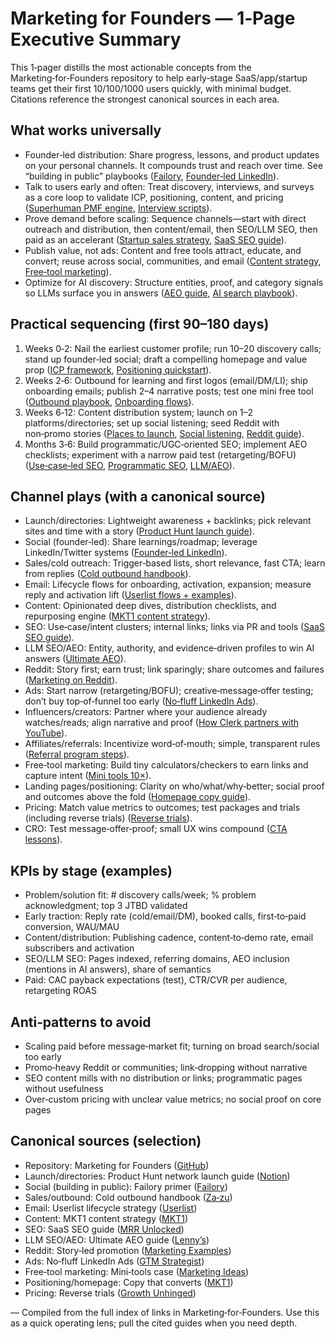 # Marketing for Founders — 1‑Page Executive Summary

This 1‑pager distills the most actionable concepts from the Marketing‑for‑Founders repository to help early‑stage SaaS/app/startup teams get their first 10/100/1000 users quickly, with minimal budget. Citations reference the strongest canonical sources in each area.

## What works universally
- Founder‑led distribution: Share progress, lessons, and product updates on your personal channels. It compounds trust and reach over time. See “building in public” playbooks ([Failory](https://www.failory.com/blog/building-in-public), [Founder‑led LinkedIn](https://www.mrrunlocked.com/p/founder-led-linkedin-guide)).
- Talk to users early and often: Treat discovery, interviews, and surveys as a core loop to validate ICP, positioning, content, and pricing ([Superhuman PMF engine](https://review.firstround.com/how-superhuman-built-an-engine-to-find-product-market-fit/), [Interview scripts](https://deployempathy.substack.com/p/customer-interview-script-discovery-phase-i-e-before-you-ve-built-anything-415336)).
- Prove demand before scaling: Sequence channels—start with direct outreach and distribution, then content/email, then SEO/LLM SEO, then paid as an accelerant ([Startup sales strategy](https://posthog.com/founders/startup-sales-strategy), [SaaS SEO guide](https://www.mrrunlocked.com/p/the-saas-seo-guide)).
- Publish value, not ads: Content and free tools attract, educate, and convert; reuse across social, communities, and email ([Content strategy](https://newsletter.mkt1.co/p/mkt1-content-strategy-part-1), [Free‑tool marketing](https://www.marketingideas.com/p/mini-tools-are-10x-more-powerful)).
- Optimize for AI discovery: Structure entities, proof, and category signals so LLMs surface you in answers ([AEO guide](https://www.lennysnewsletter.com/p/the-ultimate-guide-to-aeo-ethan-smith), [AI search playbook](https://knowledge.gtmstrategist.com/p/how-to-win-the-new-seo-game-ai-search)).

## Practical sequencing (first 90–180 days)
1) Weeks 0‑2: Nail the earliest customer profile; run 10–20 discovery calls; stand up founder‑led social; draft a compelling homepage and value prop ([ICP framework](https://www.mrrunlocked.com/p/framework-ideal-customer-profile), [Positioning quickstart](https://www.lennysnewsletter.com/p/positioning)).
2) Weeks 2‑6: Outbound for learning and first logos (email/DM/LI); ship onboarding emails; publish 2–4 narrative posts; test one mini free tool ([Outbound playbook](https://knowledge.gtmstrategist.com/p/the-gtm-outreach-playbook-from-triggers-to-demos), [Onboarding flows](https://posthog.com/blog/how-we-built-email-onboarding)).
3) Weeks 6‑12: Content distribution system; launch on 1–2 platforms/directories; set up social listening; seed Reddit with non‑promo stories ([Places to launch](https://github.com/EdoStra/Marketing-for-Founders?tab=readme-ov-file#-places-to-launch-your-startup), [Social listening](https://www.mrrunlocked.com/p/social-listening-guide), [Reddit guide](https://redreach.ai/reddit-marketing-guide)).
4) Months 3‑6: Build programmatic/UGC‑oriented SEO; implement AEO checklists; experiment with a narrow paid test (retargeting/BOFU) ([Use‑case‑led SEO](https://playbooks.hypergrowthpartners.com/p/use-case-led-seo-a-strategy-for-organic), [Programmatic SEO](https://playbooks.hypergrowthpartners.com/p/ai-powered-programmatic-seo), [LLM/AEO](https://vercel.com/blog/how-were-adapting-seo-for-llms-and-ai-search)).

## Channel plays (with a canonical source)
- Launch/directories: Lightweight awareness + backlinks; pick relevant sites and time with a story ([Product Hunt launch guide](https://socialgrowthlab.notion.site/Engaging-your-network-for-a-Product-Hunt-Launch-fc37ed8746ba46ee914bc24e46d92dbd)).
- Social (founder‑led): Share learnings/roadmap; leverage LinkedIn/Twitter systems ([Founder‑led LinkedIn](https://www.mrrunlocked.com/p/founder-led-linkedin-guide)).
- Sales/cold outreach: Trigger‑based lists, short relevance, fast CTA; learn from replies ([Cold outbound handbook](https://www.za-zu.com/handbook/intro)).
- Email: Lifecycle flows for onboarding, activation, expansion; measure reply and activation lift ([Userlist flows + examples](https://userlist.com/blog/saas-email-marketing-strategies/)).
- Content: Opinionated deep dives, distribution checklists, and repurposing engine ([MKT1 content strategy](https://newsletter.mkt1.co/p/mkt1-content-strategy-part-1)).
- SEO: Use‑case/intent clusters; internal links; links via PR and tools ([SaaS SEO guide](https://www.mrrunlocked.com/p/the-saas-seo-guide)).
- LLM SEO/AEO: Entity, authority, and evidence‑driven profiles to win AI answers ([Ultimate AEO](https://www.lennysnewsletter.com/p/the-ultimate-guide-to-aeo-ethan-smith)).
- Reddit: Story first; earn trust; link sparingly; share outcomes and failures ([Marketing on Reddit](https://marketingexamples.com/content/reddit)).
- Ads: Start narrow (retargeting/BOFU); creative‑message‑offer testing; don’t buy top‑of‑funnel too early ([No‑fluff LinkedIn Ads](https://knowledge.gtmstrategist.com/p/the-no-fluff-linkedin-ads-playbook)).
- Influencers/creators: Partner where your audience already watches/reads; align narrative and proof ([How Clerk partners with YouTube](https://playbooks.hypergrowthpartners.com/p/how-clerk-partners-with-youtubes)).
- Affiliates/referrals: Incentivize word‑of‑mouth; simple, transparent rules ([Referral program steps](https://thegrowthmind.substack.com/p/10-steps-for-a-great-referral-program)).
- Free‑tool marketing: Build tiny calculators/checkers to earn links and capture intent ([Mini tools 10×](https://www.marketingideas.com/p/mini-tools-are-10x-more-powerful)).
- Landing pages/positioning: Clarity on who/what/why‑better; social proof and outcomes above the fold ([Homepage copy guide](https://newsletter.mkt1.co/p/homepage-copy)).
- Pricing: Match value metrics to outcomes; test packages and trials (including reverse trials) ([Reverse trials](https://web.archive.org/web/20250814071651/https://www.growthunhinged.com/p/your-guide-to-reverse-trials)).
- CRO: Test message‑offer‑proof; small UX wins compound ([CTA lessons](https://www.marketingideas.com/p/the-most-powerful-cta)).

## KPIs by stage (examples)
- Problem/solution fit: # discovery calls/week; % problem acknowledgment; top 3 JTBD validated
- Early traction: Reply rate (cold/email/DM), booked calls, first‑to‑paid conversion, WAU/MAU
- Content/distribution: Publishing cadence, content‑to‑demo rate, email subscribers and activation
- SEO/LLM SEO: Pages indexed, referring domains, AEO inclusion (mentions in AI answers), share of semantics
- Paid: CAC payback expectations (test), CTR/CVR per audience, retargeting ROAS

## Anti‑patterns to avoid
- Scaling paid before message‑market fit; turning on broad search/social too early
- Promo‑heavy Reddit or communities; link‑dropping without narrative
- SEO content mills with no distribution or links; programmatic pages without usefulness
- Over‑custom pricing with unclear value metrics; no social proof on core pages

## Canonical sources (selection)
- Repository: Marketing for Founders ([GitHub](https://github.com/EdoStra/Marketing-for-Founders?tab=readme-ov-file))
- Launch/directories: Product Hunt network launch guide ([Notion](https://socialgrowthlab.notion.site/Engaging-your-network-for-a-Product-Hunt-Launch-fc37ed8746ba46ee914bc24e46d92dbd))
- Social (building in public): Failory primer ([Failory](https://www.failory.com/blog/building-in-public))
- Sales/outbound: Cold outbound handbook ([Za‑zu](https://www.za-zu.com/handbook/intro))
- Email: Userlist lifecycle strategy ([Userlist](https://userlist.com/blog/saas-email-marketing-strategies/))
- Content: MKT1 content strategy ([MKT1](https://newsletter.mkt1.co/p/mkt1-content-strategy-part-1))
- SEO: SaaS SEO guide ([MRR Unlocked](https://www.mrrunlocked.com/p/the-saas-seo-guide))
- LLM SEO/AEO: Ultimate AEO guide ([Lenny’s](https://www.lennysnewsletter.com/p/the-ultimate-guide-to-aeo-ethan-smith))
- Reddit: Story‑led promotion ([Marketing Examples](https://marketingexamples.com/content/reddit))
- Ads: No‑fluff LinkedIn Ads ([GTM Strategist](https://knowledge.gtmstrategist.com/p/the-no-fluff-linkedin-ads-playbook))
- Free‑tool marketing: Mini‑tools case ([Marketing Ideas](https://www.marketingideas.com/p/mini-tools-are-10x-more-powerful))
- Positioning/homepage: Copy that converts ([MKT1](https://newsletter.mkt1.co/p/homepage-copy))
- Pricing: Reverse trials ([Growth Unhinged](https://web.archive.org/web/20250814071651/https://www.growthunhinged.com/p/your-guide-to-reverse-trials))

—
Compiled from the full index of links in Marketing‑for‑Founders. Use this as a quick operating lens; pull the cited guides when you need depth.


